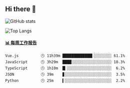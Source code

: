 ## Hi there 👋

![GitHub stats](https://github-readme-stats.orilight.top/api?username=orilights)

![Top Langs](https://github-readme-stats.orilight.top/api/top-langs/?username=orilights&layout=compact)

<!-- waka-box start -->
#### <a href="https://gist.github.com/92c8d5b388768c10efcba86e82b7c4fb" target="_blank">📊 每周工作报告</a>
```text
Vue.js          🕓 11h39m █████████████▍░░░░░░░░ 61.1%
JavaScript      🕓 3h29m  ████░░░░░░░░░░░░░░░░░░ 18.3%
TypeScript      🕓 1h10m  █▎░░░░░░░░░░░░░░░░░░░░  6.2%
JSON            🕓 39m    ▊░░░░░░░░░░░░░░░░░░░░░  3.5%
Python          🕓 25m    ▍░░░░░░░░░░░░░░░░░░░░░  2.2%
```
<!-- Powered by https://github.com/journey-ad/waka-box-go . -->
<!-- waka-box end -->
